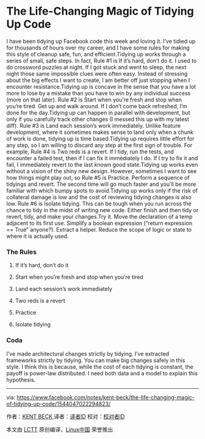 # The Life-Changing Magic of Tidying Up Code

I have been tidying up Facebook code this week and loving it. I’ve tidied up for thousands of hours over my career, and I have some rules for making this style of cleanup safe, fun, and efficient.Tidying up works through a series of small, safe steps. In fact, Rule #1 is If it’s hard, don’t do it. I used to do crossword puzzles at night. If I got stuck and went to sleep, the next night those same impossible clues were often easy. Instead of stressing about the big effects I want to create, I am better off just stopping when I encounter resistance.Tidying up is concave in the sense that you have a lot more to lose by a mistake than you have to win by any individual success (more on that later). Rule #2 is Start when you’re fresh and stop when you’re tired. Get up and walk around. If I don’t come back refreshed, I’m done for the day.Tidying up can happen in parallel with development, but only if you carefully track other changes (I messed this up with my latest diff). Rule #3 is Land each session’s work immediately. Unlike feature development, where it sometimes makes sense to land only when a chunk of work is done, tidying up is time based.Tidying up requires little effort for any step, so I am willing to discard any step at the first sign of trouble. For example, Rule #4 is Two reds is a revert. If I tidy, run the tests, and encounter a failed test, then if I can fix it immediately I do. If I try to fix it and fail, I immediately revert to the last known good state.Tidying up works even without a vision of the shiny new design. However, sometimes I want to see how things might play out, so Rule #5 is Practice. Perform a sequence of tidyings and revert. The second time will go much faster and you’ll be more familiar with which bumpy spots to avoid.Tidying up works only if the risk of collateral damage is low and the cost of reviewing tidying changes is also low. Rule #6 is Isolate tidying. This can be tough when you run across the chance to tidy in the midst of writing new code. Either finish and then tidy or revert, tidy, and make your changes.Try it. Move the declaration of a temp adjacent to its first use. Simplify a boolean expression (“return expression == True” anyone?). Extract a helper. Reduce the scope of logic or state to where it is actually used.

### The Rules

1.  If it’s hard, don’t do it

2.  Start when you’re fresh and stop when you’re tired

3.  Land each session’s work immediately

4.  Two reds is a revert

5.  Practice

6.  Isolate tidying

### Coda

I’ve made architectural changes strictly by tidying. I’ve extracted frameworks strictly by tidying. You can make big changes safely in this style. I think this is because, while the cost of each tidying is constant, the payoff is power-law distributed. I need both data and a model to explain this hypothesis.

--------------------------------------------------------------------------------

via: https://www.facebook.com/notes/kent-beck/the-life-changing-magic-of-tidying-up-code/1544047022294823/

作者：[KENT BECK ][a]
译者：[译者ID](https://github.com/译者ID)
校对：[校对者ID](https://github.com/校对者ID)

本文由 [LCTT](https://github.com/LCTT/TranslateProject) 原创编译，[Linux中国](https://linux.cn/) 荣誉推出

[a]:https://www.facebook.com/kentlbeck
[1]:https://www.facebook.com/notes/kent-beck/the-life-changing-magic-of-tidying-up-code/1544047022294823/?utm_source=wanqu.co&utm_campaign=Wanqu+Daily&utm_medium=website#
[2]:https://www.facebook.com/kentlbeck
[3]:https://www.facebook.com/notes/kent-beck/the-life-changing-magic-of-tidying-up-code/1544047022294823/
